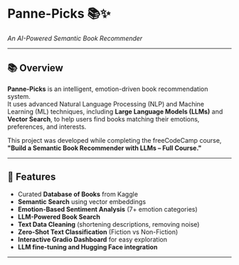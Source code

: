 # Panne-Picks 📚✨  
*An AI-Powered Semantic Book Recommender*

---

## 📚 Overview

**Panne-Picks** is an intelligent, emotion-driven book recommendation system.  
It uses advanced Natural Language Processing (NLP) and Machine Learning (ML) techniques, including **Large Language Models (LLMs)** and **Vector Search**, to help users find books matching their emotions, preferences, and interests.

This project was developed while completing the freeCodeCamp course,  
**"Build a Semantic Book Recommender with LLMs – Full Course."**

---

## 🚀 Features
- Curated **Database of Books** from Kaggle
- **Semantic Search** using vector embeddings
- **Emotion-Based Sentiment Analysis** (7+ emotion categories)
- **LLM-Powered Book Search**
- **Text Data Cleaning** (shortening descriptions, removing noise)
- **Zero-Shot Text Classification** (Fiction vs Non-Fiction)
- **Interactive Gradio Dashboard** for easy exploration
- **LLM fine-tuning and Hugging Face integration**

---
